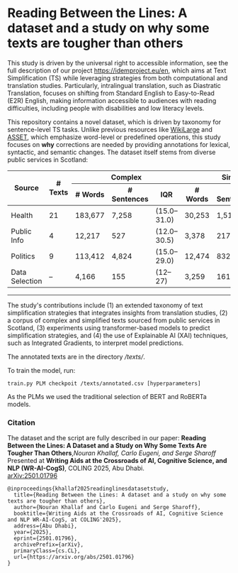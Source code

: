 # Reading Between the Lines: A dataset and a study on why some texts are tougher than others

This study is driven by the universal right to accessible information, see the full description of our project <https://idemproject.eu/en>, which aims at Text Simplification (TS) while leveraging strategies from both computational and translation studies. Particularly, intralingual translation, such as Diastratic Translation, focuses on shifting from Standard English to Easy-to-Read (E2R) English, making information accessible to audiences with reading difficulties, including people with disabilities and low literacy levels.

This repository contains a novel dataset, which is driven by taxonomy for sentence-level TS tasks. Unlike previous resources like [WikiLarge](https://github.com/XingxingZhang/dress) and [ASSET](https://github.com/facebookresearch/asset), which emphasize word-level or predefined operations, this study focuses on **why** corrections are needed by providing annotations for lexical, syntactic, and semantic changes. The dataset itself stems from diverse public services in Scotland:

<table>
  <thead>
    <tr>
      <th rowspan="2">Source</th>
      <th rowspan="2"># Texts</th>
      <th colspan="3">Complex</th>
      <th colspan="3">Simple</th>
    </tr>
    <tr>
      <th># Words</th>
      <th># Sentences</th>
      <th>IQR</th>
      <th># Words</th>
      <th># Sentences</th>
      <th>IQR</th>
    </tr>
  </thead>
  <tbody>
    <tr>
      <td>Health</td>
      <td>21</td>
      <td>183,677</td>
      <td>7,258</td>
      <td>(15.0–31.0)</td>
      <td>30,253</td>
      <td>1,519</td>
      <td>(10.0–21.0)</td>
    </tr>
    <tr>
      <td>Public Info</td>
      <td>4</td>
      <td>12,217</td>
      <td>527</td>
      <td>(12.0–30.5)</td>
      <td>3,378</td>
      <td>217</td>
      <td>(9.0–18.0)</td>
    </tr>
    <tr>
      <td>Politics</td>
      <td>9</td>
      <td>113,412</td>
      <td>4,824</td>
      <td>(15.0–29.0)</td>
      <td>12,474</td>
      <td>832</td>
      <td>(9.0–17.0)</td>
    </tr>
    <tr>
      <td>Data Selection</td>
      <td>–</td>
      <td>4,166</td>
      <td>155</td>
      <td>(12–27)</td>
      <td>3,259</td>
      <td>161</td>
      <td>(9–20)</td>
    </tr>
  </tbody>
</table>

---

The study's contributions include (1) an extended taxonomy of text simplification strategies that integrates insights from translation studies, (2) a corpus of complex and simplified texts sourced from public services in Scotland, (3) experiments using transformer-based models to predict simplification strategies, and (4) the use of Explainable AI (XAI) techniques, such as Integrated Gradients, to interpret model predictions. 

The annotated texts are in the directory */texts/*.

To train the model, run:

    train.py PLM checkpoit /texts/annotated.csv [hyperparameters]

As the PLMs we used the traditional selection of BERT and RoBERTa models.


### Citation
The dataset and the script are fully described in our paper:
**Reading Between the Lines: A Dataset and a Study on Why Some Texts Are Tougher Than Others**,*Nouran Khallaf, Carlo Eugeni, and Serge Sharoff*  
Presented at **Writing Aids at the Crossroads of AI, Cognitive Science, and NLP (WR-AI-CogS)**, COLING 2025, Abu Dhabi.  
[arXiv:2501.01796](https://arxiv.org/abs/2501.01796)

```
@inproceedings{khallaf2025readinglinesdatasetstudy,
  title={Reading Between the Lines: A dataset and a study on why some texts are tougher than others},
  author={Nouran Khallaf and Carlo Eugeni and Serge Sharoff},
  booktitle={Writing Aids at the Crossroads of AI, Cognitive Science and NLP WR-AI-CogS, at COLING'2025},
  address={Abu Dhabi},
  year={2025},
  eprint={2501.01796},
  archivePrefix={arXiv},
  primaryClass={cs.CL},
  url={https://arxiv.org/abs/2501.01796}
}
```



